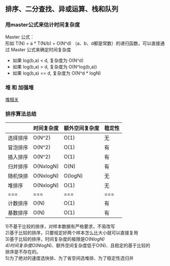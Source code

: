 ## 排序、二分查找、异或运算、栈和队列

### 用master公式来估计时间复杂度
Master 公式：  
形如 T(N) = a * T(N/b) + O(N^d) （a、b、d都是常数）的递归函数，可以直接通过 Master 公式来确定时间复杂度
- 如果 log(b,a) < d, 复杂度为 O(N^d)
- 如果 log(b,a) > d, 复杂度为 O(N^log(b,a))
- 如果 log(b,a) == d, 复杂度为 O(N^d * logN)

### 堆 和 加强堆
[堆相关](../../../data_struct/堆)

### 排序算法总结

|          | 时间复杂度 | 额外空间复杂度 | 稳定性 |
| -------- | ---------- | -------------- | ------ |
| 选择排序 | O(N^2)     | O(1)           | 无     |
| 冒泡排序 | O(N^2)     | O(1)           | 有     |
| 插入排序 | O(N^2)     | O(1)           | 有     |
| 归并排序 | O(NxlogN)  | O(N)           | 有     |
| 随机快排 | O(NxlogN)  | O(logN)        | 无     |
| 堆排序   | O(NxlogN)  | O(1)           | 无     |
| ===      | ===        | ===            | ===    |
| 计数排序 | O(N)       | O(1)           | 有     |
| 基数排序 | O(N)       | O(1)           | 有     |

1)不基于比较的排序，对样本数据有严格要求，不易改写  
2)基于比较的排序，只要规定好两个样本怎么比大小就可以直接复用  
3)基于比较的排序，时间复杂度的极限是O(N*logN)  
4)时间复杂度O(N*logN)、额外空间复杂度低于O(N)、且稳定的基于比较的  
排序是不存在的。  
5)为了绝对的速度选快排、为了省空间选堆排、为了稳定性选归并  

